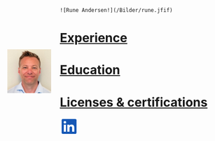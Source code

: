 <div style="display: flex; align-items: center;">
  <img src="/Bilder/rune.jfif" alt="Rune Andersen" width="100" height="100" style="margin-right: 20px;">
  <div>
    
    ![Rune Andersen!](/Bilder/rune.jfif)

  # [Experience](/Experience.md)

    

   # [Education](/Education.md)

    

   # [Licenses & certifications](/Certifications.md)

   

[![Logo!](/Bilder/Logo.png)](https://www.linkedin.com/in/rune-andersen-9837a733/)
 



